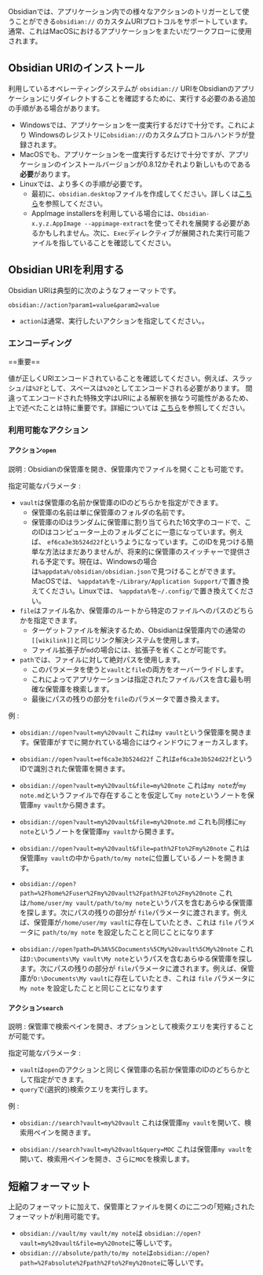 Obsidianでは、アプリケーション内での様々なアクションのトリガーとして使うことができる`obsidian://` のカスタムURIプロトコルをサポートしています。通常、これはMacOSにおけるアプリケーションをまたいだワークフローに使用されます。

## Obsidian URIのインストール

利用しているオペレーティングシステムが `obsidian://` URIをObsidianのアプリケーションにリダイレクトすることを確認するために、実行する必要のある追加の手順がある場合があります。

- Windowsでは、アプリケーションを一度実行するだけで十分です。これにより Windowsのレジストリに`obsidian://`のカスタムプロトコルハンドラが登録されます。
- MacOSでも、アプリケーションを一度実行するだけで十分ですが、アプリケーションのインストールバージョンが0.8.12かそれより新しいものである**必要**があります。
- Linuxでは、より多くの手順が必要です。
	- 最初に、`obsidian.desktop`ファイルを作成してください。詳しくは[こちら](https://developer.gnome.org/integration-guide/stable/desktop-files.html.en)を参照してください。
	- AppImage installersを利用している場合には、`Obsidian-x.y.z.AppImage --appimage-extract`を使ってそれを展開する必要があるかもしれません。次に、`Exec`ディレクティブが展開された実行可能ファイルを指していることを確認してください。

## Obsidian URIを利用する

Obsidian URIは典型的に次のようなフォーマットです。

```
obsidian://action?param1=value&param2=value
```

- `action`は通常、実行したいアクションを指定してください。。

### エンコーディング

==重要==

値が正しくURIエンコードされていることを確認してください。例えば、スラッシュ`/`は`%2F`として、スペースは`%20`としてエンコードされる必要があります。
間違ってエンコードされた特殊文字はURIによる解釈を損なう可能性があるため、上で述べたことは特に重要です。詳細については [こちら](https://en.wikipedia.org/wiki/Percent-encoding)を参照してください。

### 利用可能なアクション

#### アクション`open`

説明 : Obsidianの保管庫を開き、保管庫内でファイルを開くことも可能です。

指定可能なパラメータ : 

- `vault`は保管庫の名前か保管庫のIDのどちらかを指定ができます。
	- 保管庫の名前は単に保管庫のフォルダの名前です。
	- 保管庫のIDはランダムに保管庫に割り当てられた16文字のコードで、このIDはコンピューター上のフォルダごとに一意になっています。例えば、 `ef6ca3e3b524d22f`というようになっています。このIDを見つける簡単な方法はまだありませんが、将来的に保管庫のスイッチャーで提供される予定です。現在は、Windowsの場合は`%appdata%/obsidian/obsidian.json`で見つけることができます。MacOSでは、 `%appdata%`を`~/Library/Application Support/`で置き換えてください。Linuxでは、 `%appdata%`を`~/.config/`で置き換えてください。
- `file`はファイル名か、保管庫のルートから特定のファイルへのパスのどちらかを指定できます。
	- ターゲットファイルを解決するため、Obsidianは保管庫内での通常の`[[wikilink]]`と同じリンク解決システムを使用します。
	- ファイル拡張子が`md`の場合には、拡張子を省くことが可能です。
- `path`では、ファイルに対して絶対パスを使用します。
	- このパラメータを使うと`vault`と`file`の両方をオーバーライドします。
	- これによってアプリケーションは指定されたファイルパスを含む最も明確な保管庫を検索します。
	- 最後にパスの残りの部分を`file`のパラメータで置き換えます。

例 :

- `obsidian://open?vault=my%20vault`
	これは`my vault`という保管庫を開きます。保管庫がすでに開かれている場合にはウィンドウにフォーカスします。

- `obsidian://open?vault=ef6ca3e3b524d22f`
	これは`ef6ca3e3b524d22f`というIDで識別された保管庫を開きます。

- `obsidian://open?vault=my%20vault&file=my%20note`
	これは`my note`が`my note.md`というファイルで存在することを仮定して`my note`というノートを保管庫`my vault`から開きます。 

- `obsidian://open?vault=my%20vault&file=my%20note.md`
	これも同様に`my note`というノートを保管庫`my vault`から開きます。

- `obsidian://open?vault=my%20vault&file=path%2Fto%2Fmy%20note`
	これは保管庫`my vault`の中から`path/to/my note`に位置しているノートを開きます。

- `obsidian://open?path=%2Fhome%2Fuser%2Fmy%20vault%2Fpath%2Fto%2Fmy%20note`
	これは`/home/user/my vault/path/to/my note`というパスを含むあらゆる保管庫を探します。次にパスの残りの部分が `file`パラメータに渡されます。例えば、保管庫が`/home/user/my vault`に存在していたとき、これは `file` パラメータに `path/to/my note` を設定したことと同じことになります

- `obsidian://open?path=D%3A%5CDocuments%5CMy%20vault%5CMy%20note`
	これは`D:\Documents\My vault\My note`というパスを含むあらゆる保管庫を探します。次にパスの残りの部分が `file`パラメータに渡されます。例えば、保管庫が`D:\Documents\My vault`に存在していたとき、これは `file` パラメータに `My note` を設定したことと同じことになります

#### アクション`search`

説明 : 保管庫で検索ペインを開き、オプションとして検索クエリを実行することが可能です。

指定可能なパラメータ :

- `vault`は`open`のアクションと同じく保管庫の名前か保管庫のIDのどちらかとして指定ができます。
- `query`で(選択的)検索クエリを実行します。

例 :

- `obsidian://search?vault=my%20vault`
	これは保管庫`my vault`を開いて、検索用ペインを開きます。

- `obsidian://search?vault=my%20vault&query=MOC`
	これは保管庫`my vault`を開いて、検索用ペインを開き、さらに`MOC`を検索します。
	
## 短縮フォーマット

上記のフォーマットに加えて、保管庫とファイルを開くのに二つの｢短縮｣されたフォーマットが利用可能です。

- `obsidian://vault/my vault/my note`は `obsidian://open?vault=my%20vault&file=my%20note`に等しいです。
- `obsidian:///absolute/path/to/my note`は`obsidian://open?path=%2Fabsolute%2Fpath%2Fto%2Fmy%20note`に等しいです。
